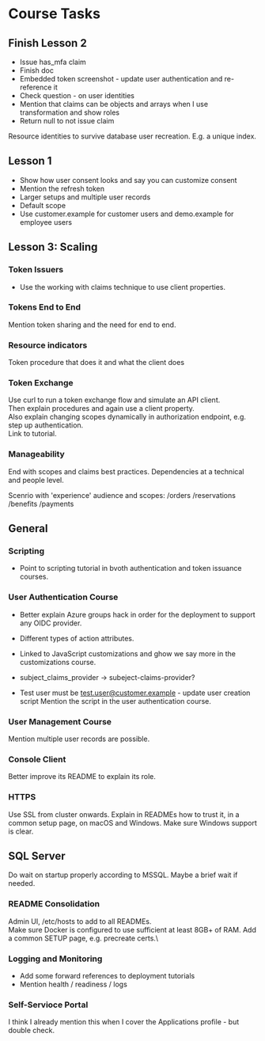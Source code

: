 # Course Tasks

## Finish Lesson 2

- Issue has_mfa claim
- Finish doc
- Embedded token screenshot - update user authentication and re-reference it
- Check question - on user identities
- Mention that claims can be objects and arrays when I use transformation and show roles
- Return null to not issue claim

Resource identities to survive database user recreation.
E.g. a unique index.

## Lesson 1

- Show how user consent looks and say you can customize consent 
- Mention the refresh token
- Larger setups and multiple user records
- Default scope
- Use customer.example for customer users and demo.example for employee users

## Lesson 3: Scaling

### Token Issuers

- Use the working with claims technique to use client properties.

### Tokens End to End

Mention token sharing and the need for end to end.

### Resource indicators

Token procedure that does it and what the client does

### Token Exchange

Use curl to run a token exchange flow and simulate an API client.\
Then explain procedures and again use a client property.\
Also explain changing scopes dynamically in authorization endpoint, e.g. step up authentication.\
Link to tutorial.

### Manageability

End with scopes and claims best practices.
Dependencies at a technical and people level.

Scenrio with 'experience' audience and scopes:
/orders
/reservations
/benefits
/payments

## General

### Scripting

- Point to scripting tutorial in bvoth authentication and token issuance courses.

### User Authentication Course

- Better explain Azure groups hack in order for the deployment to support any OIDC provider.
- Different types of action attributes.
- Linked to JavaScript customizations and ghow we say more in the customizations course.
- subject_claims_provider -> subeject-claims-provider?

- Test user must be test.user@customer.example - update user creation script
  Mention the script in the user authentication course.

### User Management Course

Mention multiple user records are possible.

### Console Client

Better improve its README to explain its role.

### HTTPS

Use SSL from cluster onwards.
Explain in READMEs how to trust it, in a common setup page, on macOS and Windows.
Make sure Windows support is clear.

## SQL Server

Do wait on startup properly according to MSSQL.
Maybe a brief wait if needed.

### README Consolidation

Admin UI, /etc/hosts to add to all READMEs.\
Make sure Docker is configured to use sufficient at least 8GB+ of RAM.
Add a common SETUP page, e.g. precreate certs.\

### Logging and Monitoring

- Add some forward references to deployment tutorials
- Mention health / readiness / logs

### Self-Servioce Portal

I think I already mention this when I cover the Applications profile - but double check.
